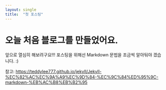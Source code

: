 ```yaml
---
layout: single
title:  "첫 포스팅"
---
```

# 오늘 처음 블로그를 만들었어요.

앞으로 열심히 해보려구요!!!
포스팅을 위해선 Markdown 문법을 조금씩 알아둬야 겠습니다. :)

참고: https://teddylee777.github.io/jekyll/Jekyll-%EC%82%AC%EC%9A%A9%EC%9D%84-%EC%9C%84%ED%95%9C-markdown-%EB%AC%B8%EB%B2%95

